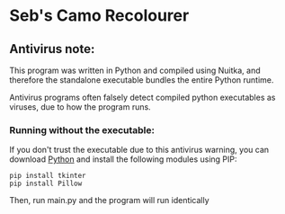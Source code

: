 # Seb's Camo Recolourer

## Antivirus note:

This program was written in Python and compiled using Nuitka, and therefore the standalone executable bundles the entire Python runtime.

Antivirus programs often falsely detect compiled python executables as viruses, due to how the program runs.

### Running without the executable:

If you don't trust the executable due to this antivirus warning, you can download [Python](https://www.python.org/downloads/) and install the following modules using PIP:
```pip
pip install tkinter
pip install Pillow
```
Then, run main.py and the program will run identically
